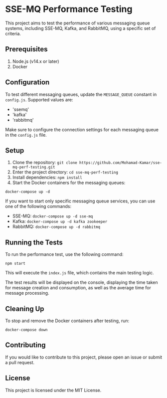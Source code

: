# SSE-MQ Performance Testing

This project aims to test the performance of various messaging queue systems, including SSE-MQ, Kafka, and RabbitMQ, using a specific set of criteria.

## Prerequisites

1. Node.js (v14.x or later)
2. Docker

## Configuration

To test different messaging queues, update the `MESSAGE_QUEUE` constant in `config.js`. Supported values are:

- 'ssemq'
- 'kafka'
- 'rabbitmq'

Make sure to configure the connection settings for each messaging queue in the `config.js` file.

## Setup

1. Clone the repository: `git clone https://github.com/Mohamad-Kamar/sse-mq-perf-testing.git`
2. Enter the project directory: `cd sse-mq-perf-testing`
3. Install dependencies: `npm install`
4. Start the Docker containers for the messaging queues:

```docker-compose up -d```

If you want to start only specific messaging queue services, you can use one of the following commands:

- SSE-MQ: `docker-compose up -d sse-mq`
- Kafka: `docker-compose up -d kafka zookeeper`
- RabbitMQ: `docker-compose up -d rabbitmq`

## Running the Tests

To run the performance test, use the following command:

```npm start```

This will execute the `index.js` file, which contains the main testing logic.

The test results will be displayed on the console, displaying the time taken for message creation and consumption, as well as the average time for message processing.

## Cleaning Up

To stop and remove the Docker containers after testing, run:

```docker-compose down```

## Contributing

If you would like to contribute to this project, please open an issue or submit a pull request.

## License

This project is licensed under the MIT License.
